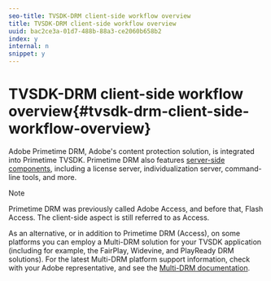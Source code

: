 ```yaml
---
seo-title: TVSDK-DRM client-side workflow overview
title: TVSDK-DRM client-side workflow overview
uuid: bac2ce3a-01d7-488b-88a3-ce2060b658b2
index: y
internal: n
snippet: y
---
```


# TVSDK-DRM client-side workflow overview{#tvsdk-drm-client-side-workflow-overview}

Adobe Primetime DRM, Adobe's content protection solution, is integrated into Primetime TVSDK. Primetime DRM also features [server-side components](http://help.adobe.com/en_US/primetime/drm/index.html#concept-Adobe_Primetime_DRM_53_Guides), including a license server, individualization server, command-line tools, and more.

>[!NOTE]
>
>Primetime DRM was previously called Adobe Access, and before that, Flash Access. The client-side aspect is still referred to as Access.

As an alternative, or in addition to Primetime DRM (Access), on some platforms you can employ a Multi-DRM solution for your TVSDK application (including for example, the FairPlay, Widevine, and PlayReady DRM solutions). For the latest Multi-DRM platform support information, check with your Adobe representative, and see the [Multi-DRM documentation](http://help.adobe.com/en_US/primetime/drm/multi-drm-workflows/). 
